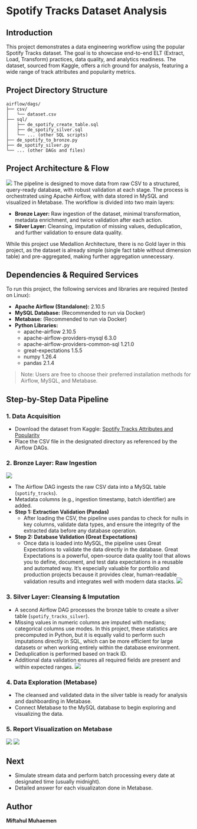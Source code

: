 # Spotify Tracks Dataset Analysis

## Introduction
This project demonstrates a data engineering workflow using the popular Spotify Tracks dataset. The goal is to showcase end-to-end ELT (Extract, Load, Transform) practices, data quality, and analytics readiness. The dataset, sourced from Kaggle, offers a rich ground for analysis, featuring a wide range of track attributes and popularity metrics. 

## Project Directory Structure

```
airflow/dags/
├── csv/
│   └── dataset.csv
├── sql/
│   ├── de_spotify_create_table.sql
│   ├── de_spotify_silver.sql
│   └── ... (other SQL scripts)
├── de_spotify_to_bronze.py
├── de_spotify_silver.py
└── ... (other DAGs and files)
```

## Project Architecture & Flow
![](images/ss_flow.png)
The pipeline is designed to move data from raw CSV to a structured, query-ready database, with robust validation at each stage. The process is orchestrated using Apache Airflow, with data stored in MySQL and visualized in Metabase. The workflow is divided into two main layers:

- **Bronze Layer:** Raw ingestion of the dataset, minimal transformation, metadata enrichment, and twice validation after each action.
- **Silver Layer:** Cleansing, imputation of missing values, deduplication, and further validation to ensure data quality.

While this project use Medallion Architecture, there is no Gold layer in this project, as the dataset is already simple (single fact table without dimension table) and pre-aggregated, making further aggregation unnecessary.

## Dependencies & Required Services
To run this project, the following services and libraries are required (tested on Linux):

- **Apache Airflow (Standalone):** 2.10.5
- **MySQL Database:** (Recommended to run via Docker)
- **Metabase:** (Recommended to run via Docker)
- **Python Libraries:**
  - apache-airflow 2.10.5
  - apache-airflow-providers-mysql 6.3.0
  - apache-airflow-providers-common-sql 1.21.0
  - great-expectations 1.5.5
  - numpy 1.26.4
  - pandas 2.1.4

> Note: Users are free to choose their preferred installation methods for Airflow, MySQL, and Metabase. 

## Step-by-Step Data Pipeline

### 1. Data Acquisition
- Download the dataset from Kaggle: [Spotify Tracks Attributes and Popularity](https://www.kaggle.com/datasets/melissamonfared/spotify-tracks-attributes-and-popularity)
- Place the CSV file in the designated directory as referenced by the Airflow DAGs.

### 2. Bronze Layer: Raw Ingestion
![](images/ss_csv_to_mysql_etl.png)
- The Airflow DAG ingests the raw CSV data into a MySQL table (`spotify_tracks`).
- Metadata columns (e.g., ingestion timestamp, batch identifier) are added.
- **Step 1: Extraction Validation (Pandas)**
  - After loading the CSV, the pipeline uses pandas to check for nulls in key columns, validate data types, and ensure the integrity of the extracted data before any database operation.
- **Step 2: Database Validation (Great Expectations)**
  - Once data is loaded into MySQL, the pipeline uses Great Expectations to validate the data directly in the database. Great Expectations is a powerful, open-source data quality tool that allows you to define, document, and test data expectations in a reusable and automated way. It’s especially valuable for portfolio and production projects because it provides clear, human-readable validation results and integrates well with modern data stacks.
  ![](images/ss_csv_to_mysql_etl_validation_gx_result.png)

### 3. Silver Layer: Cleansing & Imputation
- A second Airflow DAG processes the bronze table to create a silver table (`spotify_tracks_silver`).
- Missing values in numeric columns are imputed with medians; categorical columns use modes. In this project, these statistics are precomputed in Python, but it is equally valid to perform such imputations directly in SQL, which can be more efficient for large datasets or when working entirely within the database environment.
- Deduplication is performed based on track ID.
- Additional data validation ensures all required fields are present and within expected ranges.
![](images/ss_silver_validation_gx.png)

### 4. Data Exploration (Metabase)
- The cleansed and validated data in the silver table is ready for analysis and dashboarding in Metabase.
- Connect Metabase to the MySQL database to begin exploring and visualizing the data.

### 5. Report Visualization on Metabase
![](images/screencapture-localhost-3000-dashboard-65-spotify-2025-07-16-04_53_12.png)
![](images/screencapture-localhost-3000-dashboard-65-spotify-2025-07-16-04_53_40.png)

## Next

- Simulate stream data and perform batch processing every date at designated time (usually midnight).
- Detailed answer for each visualizaton done in Metabase.

## Author
**Miftahul Muhaemen**  